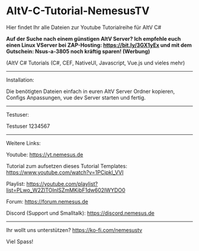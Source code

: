 # AltV-C-Tutorial-NemesusTV
Hier findet Ihr alle Dateien zur Youtube Tutorialreihe für AltV C#

**Auf der Suche nach einem günstigen AltV Server? Ich empfehle euch einen Linux VServer bei ZAP-Hosting: https://bit.ly/3GX1yEx und mit dem Gutschein: Nsus-a-3805 noch kräftig sparen! (Werbung)**

(AltV C# Tutorials (C#, CEF, NativeUI, Javascript, Vue.js und vieles mehr)

---

Installation:

Die benötigten Dateien einfach in euren AltV Server Ordner kopieren, Configs Anpassungen, vue dev Server starten und fertig.

---

Testuser:

Testuser
1234567

---

Weitere Links:

Youtube: https://yt.nemesus.de

Tutorial zum aufsetzen dieses Tutorial Templates: https://www.youtube.com/watch?v=1PCipkl_VVI

Playlist: https://youtube.com/playlist?list=PLwo_W2ZlTOInISZmMKibF1dw602IWYDO0

Forum: https://forum.nemesus.de

Discord (Support und Smalltalk): https://discord.nemesus.de

---

Ihr wollt uns unterstützen? https://ko-fi.com/nemesustv

Viel Spass!
